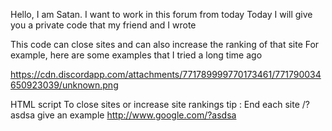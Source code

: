 Hello, I am Satan. I want to work in this forum from today
Today I will give you a private code that my friend and I wrote

This code can close sites and can also increase the ranking of that site 
For example, here are some examples that I tried a long time ago 

https://cdn.discordapp.com/attachments/771789999770173461/771790034650923039/unknown.png 

HTML script
To close sites or increase site rankings tip : 
End each site /? asdsa 
give an example http://www.google.com/?asdsa
